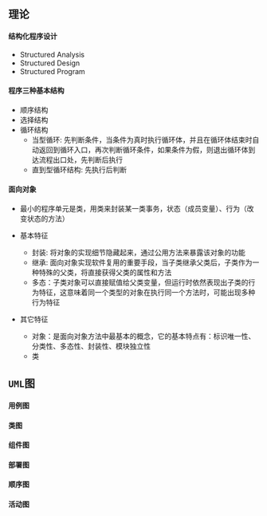 ## 理论

#### 结构化程序设计

- Structured Analysis
- Structured Design
- Structured Program

#### 程序三种基本结构

- 顺序结构
- 选择结构
- 循环结构
  - 当型循环: 先判断条件，当条件为真时执行循环体，并且在循环体结束时自动返回到循环入口，再次判断循环条件，如果条件为假，则退出循环体到达流程出口处，先判断后执行
  - 直到型循环结构:  先执行后判断

#### 面向对象

- 最小的程序单元是类，用类来封装某一类事务，状态（成员变量）、行为（改变状态的方法）

- 基本特征

  - 封装: 将对象的实现细节隐藏起来，通过公用方法来暴露该对象的功能
  - 继承:  面向对象实现软件复用的重要手段，当子类继承父类后，子类作为一种特殊的父类，将直接获得父类的属性和方法
  - 多态：子类对象可以直接赋值给父类变量，但运行时依然表现出子类的行为特征，这意味着同一个类型的对象在执行同一个方法时，可能出现多种行为特征

- 其它特征

  - 对象：是面向对象方法中最基本的概念，它的基本特点有：标识唯一性、分类性、多态性、封装性、模块独立性
  - 类

  

## `UML`图



#### 用例图



#### 类图



#### 组件图



#### 部署图



#### 顺序图



#### 活动图





